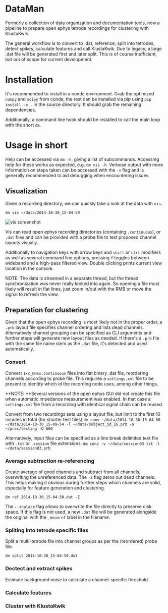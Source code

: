 # DataMan

Formerly a collection of data organization and documentation tools, now a pipeline to prepare open ephys tetrode
recordings for clustering with KlustaKwik.

The general workflow is to convert to .dat, reference, split into tetrodes, detect spikes, calculate features and
call KlustaKwik. Due to legacy, a large .dat file will be generated first and later split. This is of course 
inefficient, but out of scope for current development.

# Installation
It's recommended to install in a conda environment. Grab the optimized `numpy` and `scipy` from conda, the rest can
be installed via pip using `pip install -e .` in the source directory. It should grab the remaining dependencies.

Additionally, a command line hook should be installed to call the main loop with the short `dm`.

# Usage in short
Help can be accessed via `dm -h`, giving a list of subcommands. Accessing help for these works as expected, e.g.
`dm vis -h`. Verbose output with more information on steps taken can be accessed with the `-v` flag and is generally
recommended to aid debugging when encountering issues.

## Visualization
Given a recording directory, we can quickly take a look at the data with `vis`:

`dm vis ~/data/2014-10-30_15-04-50`

![vis screenshot](dataman/resources/vis_64_channels.png?raw=true)

Vis can read open ephys recording directories (containing `.continuous`), or `.dat` files and can be provided with a probe file to test
proposed channel layouts visually.

Additionally to navigation keys with arrow keys and `shift` or `ctrl` modifiers as well as several command line options,
pressing `f` toggles between wideband and a high-pass filtered view. Double clicking prints current view location in the
console.

NOTE: The data is streamed in a separate thread, but the thread synchronization was never really looked into again. So
opening a file most likely will result in flat lines, just zoom in/out with the RMB or move the signal to refresh the 
view.

## Preparation for clustering
Given that the open ephys recording is most likely not in the proper order, a `.prb` layout file specifies channel ordering and lists
dead channels. Alternatively channel grouping can be specified as CLI arguments and further steps will generate new layout files as needed.
If there's a `.prb` file with the same file name stem as the `.dat` file, it's detected and used automatically. 

### Convert
Convert `1xx_CHxx.continuous` files into flat binary .dat file, reordering channels according to probe file. This requires a `settings.xml`
file to be present to identify which id the recording node uses, among other things. 

**NOTE: **Several versions of the open ephys GUI did not create this file when automatic impedance measurement was enabled.
In that case a `settings.xml` file from a recording with identical signal chain can be reused.

Convert from two recordings sets using a layout file, but limit to the first 10 minutes in total (for shorter test files)
`dm conv ~/data/2014-10-30_15-04-50 ~/data/2014-10-30_15-09-54 -l ~/data/subject_id_16.prb -o ~/proc/testing -D 600`

Alternatively, input files can be specified as a line break delimited text file with `.txt` or `.session` file extensions.
`dm conv -v ~/data/session03.txt -l ~/data/session03.prb`

### Average subtraction re-referencing
Create average of good channels and subtract from all channels, overwriting the unreferenced data. The `-Z` flag zeros out dead channels.
This helps making it obvious during further steps which channels are valid, especially for feature generation and clustering.

`dm ref 2014-10-30_15-04-50.dat -Z`

The `--inplace` flag allows to overwrite the file directly to preserve disk space. If this flag is not used, a new `.dat` file will be
generated alongside the original with the `_meanref` label in the filename.

### Spliting into tetrode specific files
Split a multi-tetrode file into channel groups as per the (reordered) probe file.

`dm split 2014-10-30_15-04-50.dat`

### Dectect and extract spikes
Estimate background noise to calculate a channel-specific threshold. 

### Calculate features

### Cluster with KlustaKwik